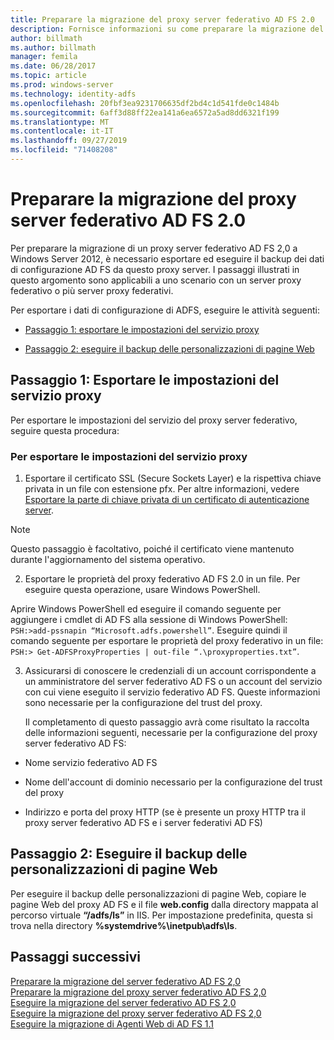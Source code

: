```yaml
---
title: Preparare la migrazione del proxy server federativo AD FS 2.0
description: Fornisce informazioni su come preparare la migrazione del proxy del server di AD FS a Windows Server 2012.
author: billmath
ms.author: billmath
manager: femila
ms.date: 06/28/2017
ms.topic: article
ms.prod: windows-server
ms.technology: identity-adfs
ms.openlocfilehash: 20fbf3ea9231706635df2bd4c1d541fde0c1484b
ms.sourcegitcommit: 6aff3d88ff22ea141a6ea6572a5ad8dd6321f199
ms.translationtype: MT
ms.contentlocale: it-IT
ms.lasthandoff: 09/27/2019
ms.locfileid: "71408208"
---
```

# <a name="prepare-to-migrate-the-ad-fs-20-federation-server-proxy"></a>Preparare la migrazione del proxy server federativo AD FS 2.0

Per preparare la migrazione di un proxy server federativo AD FS 2,0 a Windows Server 2012, è necessario esportare ed eseguire il backup dei dati di configurazione AD FS da questo proxy server.  I passaggi illustrati in questo argomento sono applicabili a uno scenario con un server proxy federativo o più server proxy federativi.  
  
 Per esportare i dati di configurazione di ADFS, eseguire le attività seguenti:  
  
-   [Passaggio 1: esportare le impostazioni del servizio proxy](#step-1-export-proxy-service-settings)  
  
-   [Passaggio 2: eseguire il backup delle personalizzazioni di pagine Web](#step-2-back-up-webpage-customizations)  
  
##  <a name="step-1-export-proxy-service-settings"></a>Passaggio 1: Esportare le impostazioni del servizio proxy  
 Per esportare le impostazioni del servizio del proxy server federativo, seguire questa procedura:  
  
### <a name="to-export-proxy-service-settings"></a>Per esportare le impostazioni del servizio proxy  
  
1.  Esportare il certificato SSL (Secure Sockets Layer) e la rispettiva chiave privata in un file con estensione pfx. Per altre informazioni, vedere [Esportare la parte di chiave privata di un certificato di autenticazione server](export-the-private-key-portion-of-a-server-authentication-certificate.md).  
  
> [!NOTE]
>  Questo passaggio è facoltativo, poiché il certificato viene mantenuto durante l'aggiornamento del sistema operativo.  
  
2. Esportare le proprietà del proxy federativo AD FS 2.0 in un file. Per eseguire questa operazione, usare Windows PowerShell.  
  
Aprire Windows PowerShell ed eseguire il comando seguente per aggiungere i cmdlet di AD FS alla sessione di Windows PowerShell: `PSH:>add-pssnapin “Microsoft.adfs.powershell”`. Eseguire quindi il comando seguente per esportare le proprietà del proxy federativo in un file: `PSH:> Get-ADFSProxyProperties | out-file “.\proxyproperties.txt”`.  
  
3. Assicurarsi di conoscere le credenziali di un account corrispondente a un amministratore del server federativo AD FS o un account del servizio con cui viene eseguito il servizio federativo AD FS.  Queste informazioni sono necessarie per la configurazione del trust del proxy.  
  
   Il completamento di questo passaggio avrà come risultato la raccolta delle informazioni seguenti, necessarie per la configurazione del proxy server federativo AD FS:  
  
-   Nome servizio federativo AD FS  
  
-   Nome dell'account di dominio necessario per la configurazione del trust del proxy  
  
-   Indirizzo e porta del proxy HTTP (se è presente un proxy HTTP tra il proxy server federativo AD FS e i server federativi AD FS)  
  
##  <a name="step-2-back-up-webpage-customizations"></a>Passaggio 2: Eseguire il backup delle personalizzazioni di pagine Web  
 Per eseguire il backup delle personalizzazioni di pagine Web, copiare le pagine Web del proxy AD FS e il file **web.config** dalla directory mappata al percorso virtuale **“/adfs/ls”** in IIS.  Per impostazione predefinita, questa si trova nella directory **%systemdrive%\inetpub\adfs\ls**.  
  
## <a name="next-steps"></a>Passaggi successivi
 [Preparare la migrazione del server federativo AD FS 2,0](prepare-to-migrate-ad-fs-fed-server.md)   
 [Preparare la migrazione del proxy server federativo AD FS 2,0](prepare-to-migrate-ad-fs-fed-proxy.md)   
 [Eseguire la migrazione del server federativo AD FS 2,0](migrate-the-ad-fs-fed-server.md)   
 [Eseguire la migrazione del proxy server federativo AD FS 2,0](migrate-the-ad-fs-2-fed-server-proxy.md)   
 [Eseguire la migrazione di Agenti Web di AD FS 1.1](migrate-the-ad-fs-web-agent.md)